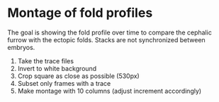 # Montage of fold profiles

The goal is showing the fold profile over time to compare the cephalic furrow with the ectopic folds.
Stacks are not synchronized between embryos.

1. Take the trace files
2. Invert to white background
3. Crop square as close as possible (530px)
4. Subset only frames with a trace
5. Make montage with 10 columns (adjust increment accordingly)

